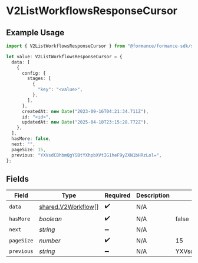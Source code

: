 # V2ListWorkflowsResponseCursor

## Example Usage

```typescript
import { V2ListWorkflowsResponseCursor } from "@formance/formance-sdk/sdk/models/shared";

let value: V2ListWorkflowsResponseCursor = {
  data: [
    {
      config: {
        stages: [
          {
            "key": "<value>",
          },
        ],
      },
      createdAt: new Date("2023-09-16T04:21:34.711Z"),
      id: "<id>",
      updatedAt: new Date("2025-04-10T23:15:28.772Z"),
    },
  ],
  hasMore: false,
  next: "",
  pageSize: 15,
  previous: "YXVsdCBhbmQgYSBtYXhpbXVtIG1heF9yZXN1bHRzLol=",
};
```

## Fields

| Field                                                           | Type                                                            | Required                                                        | Description                                                     | Example                                                         |
| --------------------------------------------------------------- | --------------------------------------------------------------- | --------------------------------------------------------------- | --------------------------------------------------------------- | --------------------------------------------------------------- |
| `data`                                                          | [shared.V2Workflow](../../../sdk/models/shared/v2workflow.md)[] | :heavy_check_mark:                                              | N/A                                                             |                                                                 |
| `hasMore`                                                       | *boolean*                                                       | :heavy_check_mark:                                              | N/A                                                             | false                                                           |
| `next`                                                          | *string*                                                        | :heavy_minus_sign:                                              | N/A                                                             |                                                                 |
| `pageSize`                                                      | *number*                                                        | :heavy_check_mark:                                              | N/A                                                             | 15                                                              |
| `previous`                                                      | *string*                                                        | :heavy_minus_sign:                                              | N/A                                                             | YXVsdCBhbmQgYSBtYXhpbXVtIG1heF9yZXN1bHRzLol=                    |